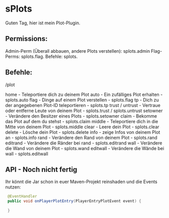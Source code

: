 # sPlots
Guten Tag,
hier ist mein Plot-Plugin.

## Permissions:
Admin-Perm (Überall abbauen, andere Plots verstellen): splots.admin
Flag-Perms: splots.flag.<flag>
Befehle: splots.<befehl>

## Befehle:
/plot <Befehl>

home - Teleportiere dich zu deinem Plot
auto - Ein zufälliges Plot erhalten - splots.auto
flag - Dinge auf einem Plot verstellen - splots.flag
tp - Dich zu der angegebenen Plot-ID teleportieren - splots.tp
trust / untrust - Vertraue oder entferne Leute von deinem Plot - splots.trust / splots.untrust
setowner - Verändere den Besitzer eines Plots - splots.setowner
claim - Bekomme das Plot auf dem du stehst - splots.claim
middle - Teleportiere dich in die Mitte von deinem Plot - splots.middle
clear - Leere dein Plot - splots.clear
delete - Lösche dein Plot - splots.delete
info - zeige Infos von deinem Plot an - splots.info
rand - Verändere den Rand von deinem Plot - splots.rand
editrand - Verändere die Ränder bei rand - splots.editrand
wall - Verändere die Wand von deinem Plot - splots.wand
editwall - Verändere die Wände bei wall - splots.editwall
  
  
## API - Noch nicht fertig
Ihr könnt die Jar schon in euer Maven-Projekt reinshaden und die Events nutzen:
  
```java
 @EventHandler
 public void onPlayerPlotEntry(PlayerEntryPlotEvent event) {
  
 }
  
 ```
